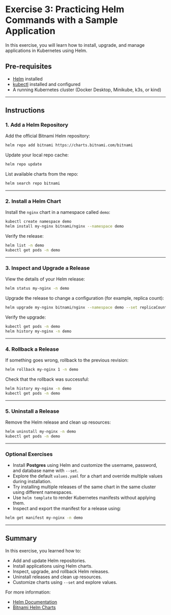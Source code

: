 # Exercise 3: Practicing Helm Commands with a Sample Application

In this exercise, you will learn how to install, upgrade, and manage applications in Kubernetes using Helm.

## Pre-requisites

- [Helm](https://helm.sh/docs/intro/install/) installed  
- [kubectl](https://kubernetes.io/docs/tasks/tools/) installed and configured  
- A running Kubernetes cluster (Docker Desktop, Minikube, k3s, or kind)  

---

## Instructions

### 1. Add a Helm Repository

Add the official Bitnami Helm repository:

~~~bash
helm repo add bitnami https://charts.bitnami.com/bitnami
~~~

Update your local repo cache:

~~~bash
helm repo update
~~~

List available charts from the repo:

~~~bash
helm search repo bitnami
~~~

---

### 2. Install a Helm Chart

Install the `nginx` chart in a namespace called `demo`:

~~~bash
kubectl create namespace demo
helm install my-nginx bitnami/nginx --namespace demo
~~~

Verify the release:

~~~bash
helm list -n demo
kubectl get pods -n demo
~~~

---

### 3. Inspect and Upgrade a Release

View the details of your Helm release:

~~~bash
helm status my-nginx -n demo
~~~

Upgrade the release to change a configuration (for example, replica count):

~~~bash
helm upgrade my-nginx bitnami/nginx --namespace demo --set replicaCount=2
~~~

Verify the upgrade:

~~~bash
kubectl get pods -n demo
helm history my-nginx -n demo
~~~

---

### 4. Rollback a Release

If something goes wrong, rollback to the previous revision:

~~~bash
helm rollback my-nginx 1 -n demo
~~~

Check that the rollback was successful:

~~~bash
helm history my-nginx -n demo
kubectl get pods -n demo
~~~

---

### 5. Uninstall a Release

Remove the Helm release and clean up resources:

~~~bash
helm uninstall my-nginx -n demo
kubectl get pods -n demo
~~~

---

### Optional Exercises

- Install **Postgres** using Helm and customize the username, password, and database name with `--set`.  
- Explore the default `values.yaml` for a chart and override multiple values during installation.  
- Try installing multiple releases of the same chart in the same cluster using different namespaces.  
- Use `helm template` to render Kubernetes manifests without applying them.  
- Inspect and export the manifest for a release using:

~~~bash
helm get manifest my-nginx -n demo
~~~

---

## Summary

In this exercise, you learned how to:

- Add and update Helm repositories.  
- Install applications using Helm charts.  
- Inspect, upgrade, and rollback Helm releases.  
- Uninstall releases and clean up resources.  
- Customize charts using `--set` and explore values.  

For more information:

- [Helm Documentation](https://helm.sh/docs/)  
- [Bitnami Helm Charts](https://bitnami.com/stacks/helm)
